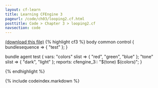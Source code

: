 ```yaml
---
layout: cf-learn
title: Learning CFEngine 3
pageurl: /code/ch03/looping2.cf.html
posttitle: Code > Chapter 3 > looping2.cf
navsection: code
---
```


[(download this file)](/src/ch03/looping2.cf)
{% highlight cf3 %}
body common control
{
  bundlesequence => { "test" };
}

bundle agent test
{
vars:
  "colors" slist => { "red", "green", "blue" };
  "tone"   slist => { "dark", "light" };
reports:
  cfengine_3::
    "$(tone) $(colors)";
}

{% endhighlight %}

{% include codeindex.markdown %}
